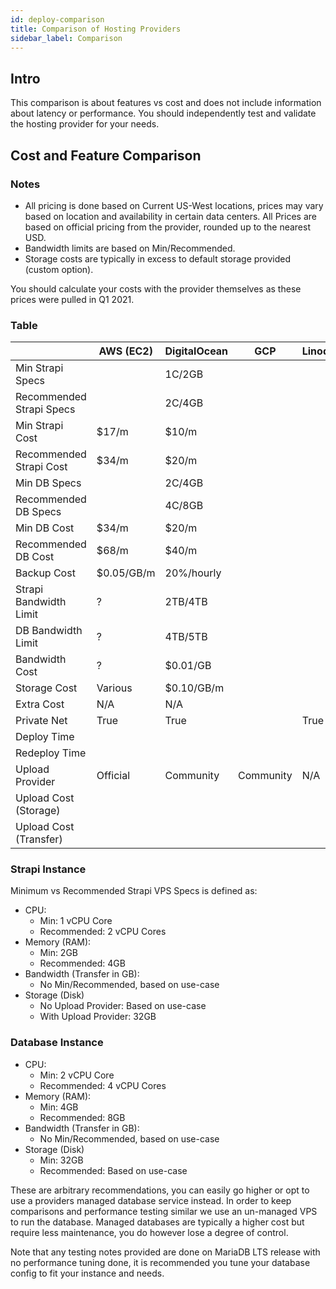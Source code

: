 ```yaml
---
id: deploy-comparison
title: Comparison of Hosting Providers
sidebar_label: Comparison
---
```


## Intro

This comparison is about features vs cost and does not include information about latency or performance. You should independently test and validate the hosting provider for your needs.

## Cost and Feature Comparison

### Notes

- All pricing is done based on Current US-West locations, prices may vary based on location and availability in certain data centers. All Prices are based on official pricing from the provider, rounded up to the nearest USD.
- Bandwidth limits are based on Min/Recommended.
- Storage costs are typically in excess to default storage provided (custom option).

You should calculate your costs with the provider themselves as these prices were pulled in Q1 2021.

### Table

|                          | AWS (EC2)  | DigitalOcean | GCP       | Linode | Vultr      |
| ------------------------ | ---------- | ------------ | --------- | ------ | ---------- |
| Min Strapi Specs         |            | 1C/2GB       |           |        | 1C/2GB     |
| Recommended Strapi Specs |            | 2C/4GB       |           |        | 2C/4GB     |
| Min Strapi Cost          | $17/m      | $10/m        |           |        | $10/m      |
| Recommended Strapi Cost  | $34/m      | $20/m        |           |        | $20/m      |
| Min DB Specs             |            | 2C/4GB       |           |        | 2C/4GB     |
| Recommended DB Specs     |            | 4C/8GB       |           |        | 4C/8GB     |
| Min DB Cost              | $34/m      | $20/m        |           |        | $20/m      |
| Recommended DB Cost      | $68/m      | $40/m        |           |        | $40/m      |
| Backup Cost              | $0.05/GB/m | 20%/hourly   |           |        | 20%/hourly |
| Strapi Bandwidth Limit   | ?          | 2TB/4TB      |           |        | 2TB/3TB    |
| DB Bandwidth Limit       | ?          | 4TB/5TB      |           |        | 3TB/4TB    |
| Bandwidth Cost           | ?          | $0.01/GB     |           |        | $0.01/GB   |
| Storage Cost             | Various    | $0.10/GB/m   |           |        | $0.10/GB/m |
| Extra Cost               | N/A        | N/A          |           |        | N/A        |
| Private Net              | True       | True         |           | True   | False      |
| Deploy Time              |            |              |           |        |            |
| Redeploy Time            |            |              |           |        |            |
| Upload Provider          | Official   | Community    | Community | N/A    | S3?        |
| Upload Cost (Storage)    |            |              |           |        | $0.02/GB   |
| Upload Cost (Transfer)   |            |              |           |        | $0.01/GB   |

### Strapi Instance

Minimum vs Recommended Strapi VPS Specs is defined as:

- CPU:
  - Min: 1 vCPU Core
  - Recommended: 2 vCPU Cores
- Memory (RAM):
  - Min: 2GB
  - Recommended: 4GB
- Bandwidth (Transfer in GB):
  - No Min/Recommended, based on use-case
- Storage (Disk)
  - No Upload Provider: Based on use-case
  - With Upload Provider: 32GB

### Database Instance

- CPU:
  - Min: 2 vCPU Core
  - Recommended: 4 vCPU Cores
- Memory (RAM):
  - Min: 4GB
  - Recommended: 8GB
- Bandwidth (Transfer in GB):
  - No Min/Recommended, based on use-case
- Storage (Disk)
  - Min: 32GB
  - Recommended: Based on use-case

These are arbitrary recommendations, you can easily go higher or opt to use a providers managed database service instead. In order to keep comparisons and performance testing similar we use an un-managed VPS to run the database. Managed databases are typically a higher cost but require less maintenance, you do however lose a degree of control.

Note that any testing notes provided are done on MariaDB LTS release with no performance tuning done, it is recommended you tune your database config to fit your instance and needs.
